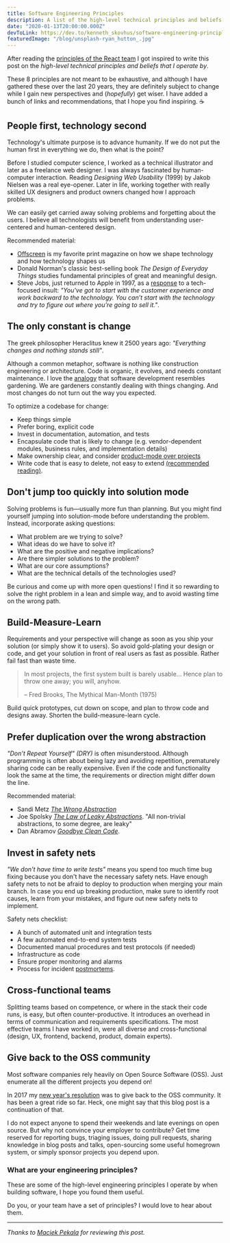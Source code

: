 ```yaml
---
title: Software Engineering Principles
description: A list of the high-level technical principles and beliefs that I operate by when building software. Lots of links and references.
date: "2020-01-13T20:00:00.000Z"
devToLink: https://dev.to/kenneth_skovhus/software-engineering-principles-7da
featuredImage: "/blog/unsplash-ryan_hutton_.jpg"
---
```


After reading the [principles of the React team](https://react.christmas/2019/24) I got inspired to write this post on the *high-level technical principles and beliefs that I operate by*.

These 8 principles are not meant to be exhaustive, and although I have gathered these over the last 20 years, they are definitely subject to change while I gain new perspectives and (*hopefully*) get wiser. I have added a bunch of links and recommendations, that I hope you find inspiring. ☕️



## People first, technology second

Technology's ultimate purpose is to advance humanity. If we do not put the human first in everything we do, then what is the point?

Before I studied computer science, I worked as a technical illustrator and later as a freelance web designer. I was always fascinated by human-computer interaction. Reading *Designing Web Usability* (1999) by Jakob Nielsen was a real eye-opener. Later in life, working together with really skilled UX designers and product owners changed how I approach problems.

We can easily get carried away solving problems and forgetting about the users. I believe all technologists will benefit from understanding user-centered and human-centered design.

Recommended material:
- [Offscreen](https://www.offscreenmag.com/) is my favorite print magazine on how we shape technology and how technology shapes us
- Donald Norman's classic best-selling book *The Design of Everyday Things* studies fundamental principles of great and meaningful design.
- Steve Jobs, just returned to Apple in 1997, as a [response](https://www.youtube.com/watch?v=dI93BvrBxQ0) to a tech-focused insult: *"You've got to start with the customer experience and work backward to the technology. You can’t start with the technology and try to figure out where you’re going to sell it."*.



## The only constant is change

The greek philosopher Heraclitus knew it 2500 years ago: *"Everything changes and nothing stands still"*.

Although a common metaphor, software is nothing like construction engineering or architecture. Code is organic, it evolves, and needs constant maintenance. I love the [analogy](https://www.artima.com/intv/garden.html) that software development resembles gardening. We are gardeners constantly dealing with things changing. And most changes do not turn out the way you expected.

To optimize a codebase for change:
- Keep things simple
- Prefer boring, explicit code
- Invest in documentation, automation, and tests
- Encapsulate code that is likely to change (e.g. vendor-dependent modules, business rules, and implementation details)
- Make ownership clear, and consider [product-mode over projects](https://martinfowler.com/articles/products-over-projects.html)
- Write code that is easy to delete, not easy to extend [(recommended reading)](https://programmingisterrible.com/post/139222674273/write-code-that-is-easy-to-delete-not-easy-to).



## Don't jump too quickly into solution mode

Solving problems is fun—usually more fun than planning. But you might find yourself jumping into solution-mode before understanding the problem. Instead, incorporate asking questions:
- What problem are we trying to solve?
- What ideas do we have to solve it?
- What are the positive and negative implications?
- Are there simpler solutions to the problem?
- What are our core assumptions?
- What are the technical details of the technologies used?

Be curious and come up with more open questions! I find it so rewarding to solve the right problem in a lean and simple way, and to avoid wasting time on the wrong path.



## Build-Measure-Learn

Requirements and your perspective will change as soon as you ship your solution (or simply show it to users). So avoid gold-plating your design or code, and get your solution in front of real users as fast as possible. Rather fail fast than waste time.

> In most projects, the first system built is barely usable... Hence plan to throw one away; you will, anyhow.
>
> – Fred Brooks, The Mythical Man-Month (1975)

Build quick prototypes, cut down on scope, and plan to throw code and designs away. Shorten the build-measure-learn cycle.



## Prefer duplication over the wrong abstraction

*"Don’t Repeat Yourself" (DRY)* is often misunderstood. Although programming is often about being lazy and avoiding repetition, prematurely sharing code can be really expensive. Even if the code and functionality look the same at the time, the requirements or direction might differ down the line.

Recommended material:
- Sandi Metz [*The Wrong Abstraction*](https://www.sandimetz.com/blog/2016/1/20/the-wrong-abstraction)
- Joe Spolsky [*The Law of Leaky Abstractions*](https://www.joelonsoftware.com/2002/11/11/the-law-of-leaky-abstractions/). "All non-trivial abstractions, to some degree, are leaky"
- Dan Abramov [*Goodbye Clean Code*](https://overreacted.io/goodbye-clean-code/).



## Invest in safety nets

*"We don't have time to write tests"* means you spend too much time bug fixing because you don't have the necessary safety nets. Have enough safety nets to not be afraid to deploy to production when merging your main branch. In case you end up breaking production, make sure to identify root causes, learn from your mistakes, and figure out new safety nets to implement.

Safety nets checklist:
- A bunch of automated unit and integration tests
- A few automated end-to-end system tests
- Documented manual procedures and test protocols (if needed)
- Infrastructure as code
- Ensure proper monitoring and alarms
- Process for incident [postmortems](https://landing.google.com/sre/sre-book/chapters/postmortem-culture/).



## Cross-functional teams

Splitting teams based on competence, or where in the stack their code runs, is easy, but often counter-productive. It introduces an overhead in terms of communication and requirements specifications. The most effective teams I have worked in, were all diverse and cross-functional (design, UX, frontend, backend, product, domain experts).



## Give back to the OSS community

Most software companies rely heavily on Open Source Software (OSS). Just enumerate all the different projects you depend on!

In 2017 my [new year's resolution](https://speakerdeck.com/skovhus/making-open-source-my-new-years-resolution) was to give back to the OSS community. It has been a great ride so far. Heck, one might say that this blog post is a continuation of that.

I do not expect anyone to spend their weekends and late evenings on open source. But why not convince your employer to contribute? Get time reserved for reporting bugs, triaging issues, doing pull requests, sharing knowledge in blog posts and talks, open-sourcing some useful homegrown system, or simply sponsor projects you depend upon.



### What are your engineering principles?

These are some of the high-level engineering principles I operate by when building software, I hope you found them useful.

Do you, or your team have a set of principles? I would love to hear about them.

---

*Thanks to [Maciek Pekala](https://twitter.com/penzington) for reviewing this post.*
